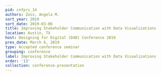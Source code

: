 ```yaml
---
pid: cnfprs_14
authors: Zoss, Angela M.
sort_year: 2019
sort_date: 2019-03-06
title: Improving Stakeholder Communication with Data Visualizations
location: Austin, TX
host: Designing for Digital (D4D) Conference 2019
pres_date: March 6, 2019
type: Accepted conference seminar
grouping: conference
label: Improving Stakeholder Communication with Data Visualizations
order: '13'
collection: conference-presentation
---
```

